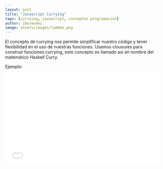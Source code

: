 ```yaml
---
layout: post
title: "Javascript Currying"
tags: [currying, javascript, conceptos programación]
author: jbermudez
image: assets/images/lambda.png
---
```


El concepto de currying nos permite simplificar nuestro código y tener flexibilidad en el uso de nuestras funciones.
Usamos clousures para construir funciones currying, este concepto es llamado asi en nombre del matemático Haskell Curry.


Ejemplo:

<iframe width="100%" height="300" src="//jsfiddle.net/jjbermudez/e95tmv41/11/embedded/js,html,result/dark/" allowfullscreen="allowfullscreen" allowpaymentrequest frameborder="0"></iframe>